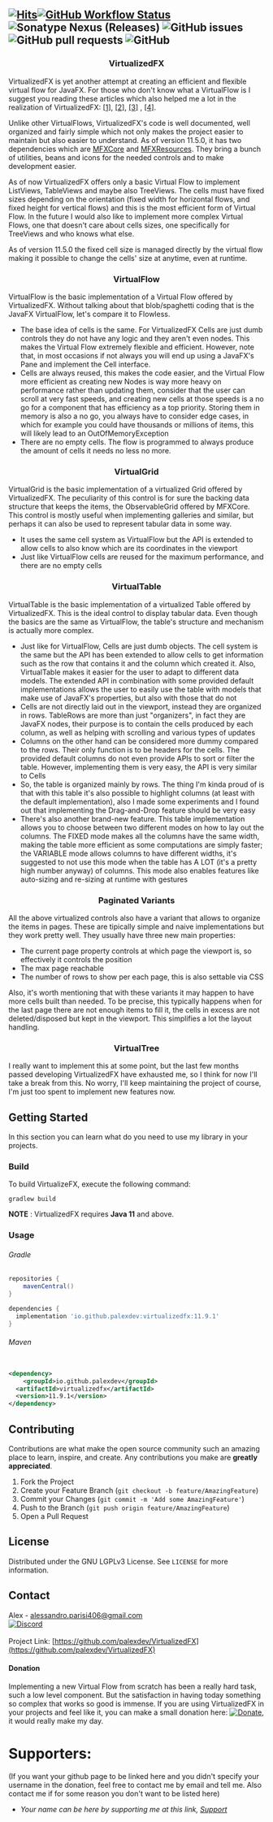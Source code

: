 [![Hits](https://hits.sh/github.com/palexdev/VirtualizedFX.svg)](https://hits.sh/github.com/palexdev/VirtualizedFX/)[![GitHub Workflow Status](https://github.com/palexdev/VirtualizedFX/actions/workflows/gradle.yml/badge.svg)](https://github.com/palexdev/VirtualizedFX/actions/workflows/gradle.yml)
![Sonatype Nexus (Releases)](https://img.shields.io/nexus/r/io.github.palexdev/virtualizedfx?server=https%3A%2F%2Fs01.oss.sonatype.org&style=flat-square)
![GitHub issues](https://img.shields.io/github/issues-raw/palexdev/virtualizedfx?style=flat-square)
![GitHub pull requests](https://img.shields.io/github/issues-pr/palexdev/virtualizedfx?style=flat-square)
![GitHub](https://img.shields.io/github/license/palexdev/virtualizedfx?style=flat-square)
---

<h3 align="center">VirtualizedFX</h3>
VirtualizedFX is yet another attempt at creating an efficient and flexible virtual flow for JavaFX. For those who don't
know what a VirtualFlow is I suggest you reading these articles which also helped me a lot in the realization of
VirtualizedFX:
<a href="https://medium.com/ingeniouslysimple/building-a-virtualized-list-from-scratch-9225e8bec120">[1]</a>,
<a href="https://dev.to/murilovarela/make-your-virtualized-list-5cpm">[2]</a>,
<a href="https://dev.to/nishanbajracharya/what-i-learned-from-building-my-own-virtualized-list-library-for-react-45ik">[3]</a>
,
<a href="https://betterprogramming.pub/virtualized-rendering-from-scratch-in-react-34c2ad482b16">[4]</a>.
<p></p>

Unlike other VirtualFlows, VirtualizedFX's code is well documented, well organized and fairly simple which not only
makes the project easier to maintain but also easier to understand. As of version 11.5.0, it has two dependencies which
are
[MFXCore](https://github.com/palexdev/MFXCore) and [MFXResources](https://github.com/palexdev/MFXResources). They bring
a bunch of utilities, beans and icons for the needed controls and to make development easier.

As of now VirtualizedFX offers only a basic Virtual Flow to implement ListViews, TableViews and maybe also TreeViews.
The cells must have fixed sizes depending on the orientation (fixed width for horizontal flows, and fixed height for
vertical flows) and this is the most efficient form of Virtual Flow. In the future I would also like to implement more
complex Virtual Flows, one that doesn't care about cells sizes, one specifically for TreeViews and who knows what else.
<p></p>
As of version 11.5.0 the fixed cell size is managed directly by the virtual flow making it possible to change the cells'
size at anytime, even at runtime.
<p></p>

<h3 align="center">VirtualFlow</h3>
VirtualFlow is the basic implementation of a Virtual Flow offered by VirtualizedFX. Without talking about that
blob/spaghetti coding that is the JavaFX VirtualFlow, let's compare it to Flowless.

- The base idea of cells is the same. For VirtualizedFX Cells are just dumb controls they do not have any logic and they
  aren't even nodes. This makes the Virtual Flow extremely flexible and efficient. However, note that, in most occasions
  if not always you will end up using a JavaFX's Pane and implement the Cell interface.
- Cells are always reused, this makes the code easier, and the Virtual Flow more efficient as creating new Nodes is way
  more heavy on performance rather than updating them, consider that the user can scroll at very fast speeds, and
  creating new cells at those speeds is a no go for a component that has efficiency as a top priority.
  Storing them in memory is also a no go, you always have to consider edge cases, in which for example you could have
  thousands
  or millions of items, this will likely lead to an OutOfMemoryException
- There are no empty cells. The flow is programmed to always produce the amount of cells it needs no less no more.

<h3 align="center">VirtualGrid</h3>
VirtualGrid is the basic implementation of a virtualized Grid offered by VirtualizedFX. The peculiarity of this control
is for sure the backing data structure that keeps the items, the ObservableGrid offered by MFXCore.
This control is mostly useful when implementing galleries and similar, but perhaps it can also be used to represent
tabular data in some way.

- It uses the same cell system as VirtualFlow but the API is extended to allow cells to also know
  which are its coordinates in the viewport
- Just like VirtualFlow cells are reused for the maximum performance, and there are no empty cells

<h3 align="center">VirtualTable</h3>
VirtualTable is the basic implementation of a virtualized Table offered by VirtualizedFX. This is the
ideal control to display tabular data. Even though the basics are the same as VirtualFlow, the table's
structure and mechanism is actually more complex.

- Just like for VirtualFlow, Cells are just dumb objects. The cell system is the same but the API
  has been extended to allow cells to get information such as the row that contains it and the column
  which created it. Also, VirtualTable makes it easier for the user to adapt to different data models.
  The extended API in combination with some provided default implementations allows the user to easily
  use the table with models that make use of JavaFX's properties, but also with those that do not
- Cells are not directly laid out in the viewport, instead they are organized in rows. TableRows are
  more than just "organizers", in fact they are JavaFX nodes, their purpose is to contain the cells
  produced by each column, as well as helping with scrolling and various types of updates
- Columns on the other hand can be considered more dummy compared to the rows. Their only function is
  to be headers for the cells. The provided default columns do not even provide APIs to sort or filter
  the table. However, implementing them is very easy, the API is very similar to Cells
- So, the table is organized mainly by rows. The thing I'm kinda proud of is that with this table
  it's also possible to highlight columns (at least with the default implementation), also I made
  some experiments and I found out that implementing the Drag-and-Drop feature should be very easy
- There's also another brand-new feature. This table implementation allows you to choose between two
  different modes on how to lay out the columns. The FIXED mode makes all the columns have the same width,
  making the table more efficient as some computations are simply faster; the VARIABLE mode allows columns
  to have different widths, it's suggested to not use this mode when the table has A LOT (it's a pretty high
  number anyway) of columns. This mode also enables features like auto-sizing and re-sizing at runtime with
  gestures

<h3 align="center">Paginated Variants</h3>
All the above virtualized controls also have a variant that allows to organize the items in pages. These are tipically
simple and naive implementations but they work pretty well. They usually have three new main properties:

- The current page property controls at which page the viewport is, so effectively it controls the position
- The max page reachable
- The number of rows to show per each page, this is also settable via CSS

Also, it's worth mentioning that with these variants it may happen to have more cells built than needed.
To be precise, this typically happens when for the last page there are not enough items to fill it, the cells in excess
are not deleted/disposed but kept in the viewport. This simplifies a lot the layout handling.

<h3 align="center">VirtualTree</h3>
I really want to implement this at some point, but the last few months passed developing VirtualizedFX have exhausted
me,
so I think for now I'll take a break from this. No worry, I'll keep maintaining the project of course, I'm just too
spent
to implement new features now.

<p></p>

<!-- GETTING STARTED -->

## Getting Started

In this section you can learn what do you need to use my library in your projects.

### Build

To build VirtualizeFX, execute the following command:

    gradlew build

**NOTE** : VirtualizedFX requires **Java 11** and above.

### Usage

###### Gradle

```groovy
repositories {
    mavenCentral()
}

dependencies {
  implementation 'io.github.palexdev:virtualizedfx:11.9.1'
}
```

###### Maven

```xml

<dependency>
    <groupId>io.github.palexdev</groupId>
  <artifactId>virtualizedfx</artifactId>
  <version>11.9.1</version>
</dependency>
```

<p></p>

<!-- CONTRIBUTING -->

## Contributing

Contributions are what make the open source community such an amazing place to learn, inspire, and create. Any
contributions you make are **greatly appreciated**.

1. Fork the Project
2. Create your Feature Branch (`git checkout -b feature/AmazingFeature`)
3. Commit your Changes (`git commit -m 'Add some AmazingFeature'`)
4. Push to the Branch (`git push origin feature/AmazingFeature`)
5. Open a Pull Request

<!-- LICENSE -->

## License

Distributed under the GNU LGPLv3 License. See `LICENSE` for more information.

<!-- CONTACT -->

## Contact

Alex - alessandro.parisi406@gmail.com  
[![Discord](https://img.shields.io/discord/771702793378988054?label=Discord&style=flat-square)](https://discord.com/invite/zFa93NE)
<br /><br />
Project Link: [https://github.com/palexdev/VirtualizedFX](https://github.com/palexdev/VirtualizedFX)

<!-- DONATION -->

#### Donation

Implementing a new Virtual Flow from scratch has been a really hard task, such a low level component. But the
satisfaction in having today something so complex that works so good is immense. If you are using VirtualizedFX in your
projects and feel like it, you can make a small donation here:
[![Donate](https://img.shields.io/badge/$-support-green.svg?style=flat-square)](https://bit.ly/31XB8zD), it would really
make my day.

<!-- SUPPORTERS -->

# Supporters:

(If you want your github page to be linked here and you didn't specify your username in the donation, feel free to
contact me by email and tell me. Also contact me if for some reason you don't want to be listed here)

- *Your name can be here by supporting me at this link, [Support](https://bit.ly/31XB8zD)*
